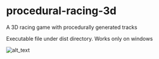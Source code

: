 # procedural-racing-3d
 A 3D racing game with procedurally generated tracks
 
 Executable file under dist directory. Works only on windows
 
 ![alt_text](https://i.ibb.co/Y3fH7QM/screenshot.png)
